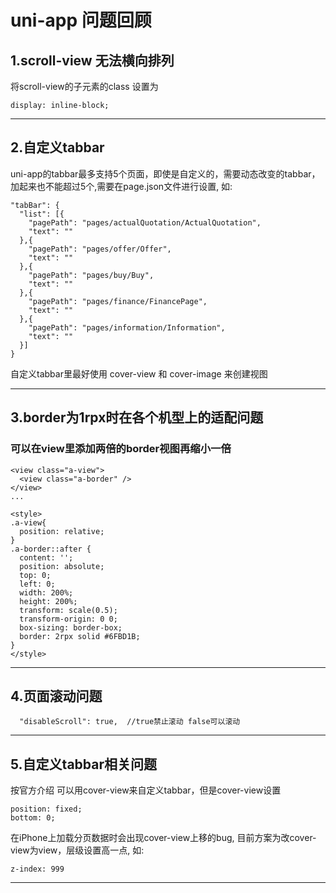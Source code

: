 # uni-app 问题回顾
## 1.scroll-view 无法横向排列
将scroll-view的子元素的class 设置为
```
display: inline-block;
```
---

## 2.自定义tabbar
 uni-app的tabbar最多支持5个页面，即使是自定义的，需要动态改变的tabbar，加起来也不能超过5个,需要在page.json文件进行设置, 如:
```
"tabBar": {
  "list": [{
    "pagePath": "pages/actualQuotation/ActualQuotation",
    "text": ""
  },{
    "pagePath": "pages/offer/Offer",
    "text": ""
  },{
    "pagePath": "pages/buy/Buy",
    "text": ""
  },{
    "pagePath": "pages/finance/FinancePage",
    "text": ""
  },{
    "pagePath": "pages/information/Information",
    "text": ""
  }]
}
```
自定义tabbar里最好使用 cover-view 和 cover-image 来创建视图

---
## 3.border为1rpx时在各个机型上的适配问题
### 可以在view里添加两倍的border视图再缩小一倍
```
<view class="a-view">
  <view class="a-border" />
</view>
...

<style>
.a-view{
  position: relative;
}
.a-border::after {
  content: '';
  position: absolute;
  top: 0;
  left: 0;
  width: 200%;
  height: 200%;
  transform: scale(0.5);
  transform-origin: 0 0;
  box-sizing: border-box;
  border: 2rpx solid #6FBD1B;
}
</style>

```
---
## 4.页面滚动问题
```
  "disableScroll": true,  //true禁止滚动 false可以滚动
```
---
## 5.自定义tabbar相关问题
 按官方介绍 可以用cover-view来自定义tabbar，但是cover-view设置
```
position: fixed;
bottom: 0;
```
在iPhone上加载分页数据时会出现cover-view上移的bug, 目前方案为改cover-view为view，层级设置高一点, 如:
```
z-index: 999
```
---




